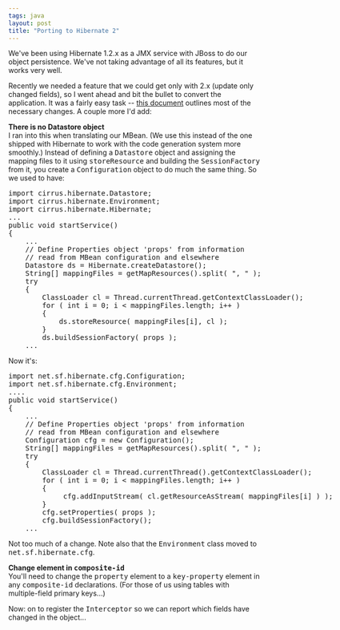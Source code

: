 ```yaml
---
tags: java
layout: post
title: "Porting to Hibernate 2"
---
```




We've been using Hibernate 1.2.x as a JMX service with JBoss to do our object persistence. We've not taking advantage of all its features, but it works very well.

<p>Recently we needed a feature that we could get only with 2.x (update only changed fields), so I went ahead and bit the bullet to convert the application. It was a fairly easy task -- <a href="http://hibernate.bluemars.net/68.html">this document</a> outlines most of the necessary changes. A couple more I'd add:</p>

<p><b>There is no Datastore object</b><br>
I ran into this when translating our MBean. (We use this instead of the one shipped with Hibernate to work with the code generation system more smoothly.) Instead of defining a <tt>Datastore</tt> object and assigning the mapping files to it using <tt>storeResource</tt> and building the <tt>SessionFactory</tt> from it, you create a <tt>Configuration</tt> object to do much the same thing. So we used to have:</p>
<pre class="sourceCode">
import cirrus.hibernate.Datastore;
import cirrus.hibernate.Environment;
import cirrus.hibernate.Hibernate;
...
public void startService()
{
    ...
    // Define Properties object 'props' from information
    // read from MBean configuration and elsewhere
    Datastore ds = Hibernate.createDatastore();
    String[] mappingFiles = getMapResources().split( ", " );
    try
    {
        ClassLoader cl = Thread.currentThread.getContextClassLoader();
        for ( int i = 0; i < mappingFiles.length; i++ )
        {
            ds.storeResource( mappingFiles[i], cl );
        }
        ds.buildSessionFactory( props );
    ...
</pre>

<p>Now it's:</p>
<pre class="sourceCode">
import net.sf.hibernate.cfg.Configuration;
import net.sf.hibernate.cfg.Environment;
....
public void startService()
{
    ...
    // Define Properties object 'props' from information
    // read from MBean configuration and elsewhere
    Configuration cfg = new Configuration();
    String[] mappingFiles = getMapResources().split( ", " );
    try
    {
        ClassLoader cl = Thread.currentThread().getContextClassLoader();
        for ( int i = 0; i < mappingFiles.length; i++ )
        {
             cfg.addInputStream( cl.getResourceAsStream( mappingFiles[i] ) );
        }
        cfg.setProperties( props );
        cfg.buildSessionFactory();
    ...        
</pre>

<p>Not too much of a change. Note also that the <tt>Environment</tt> class moved to <tt>net.sf.hibernate.cfg</tt>.</b>

<p><b>Change element in <tt>composite-id</tt></b><br>
You'll need to change the <tt>property</tt> element to a <tt>key-property</tt> element in any <tt>composite-id</tt> declarations. (For those of us using tables with multiple-field primary keys...)</p>

<p>Now: on to register the <tt>Interceptor</tt> so we can report which fields have changed in the object...</p>


